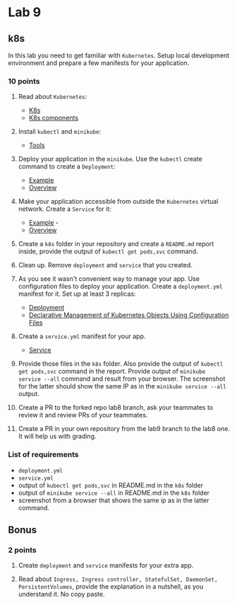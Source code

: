 # Lab 9

## k8s

In this lab you need to get familiar with `Kubernetes`. Setup local development environment and prepare a
few manifests for your application.

### 10 points

1. Read about `Kubernetes`:
    * [K8s](https://kubernetes.io/docs/concepts/overview/what-is-kubernetes/)
    * [K8s components](https://kubernetes.io/docs/concepts/overview/components/)

2. Install `kubectl` and `minikube`:
    * [Tools](https://kubernetes.io/docs/tasks/tools/)

3. Deploy your application in the `minikube`. Use the `kubectl` create command to create a `Deployment`:
    * [Example](https://kubernetes.io/docs/tutorials/hello-minikube/#create-a-deployment)
    * [Overview](https://kubernetes.io/docs/tutorials/kubernetes-basics/deploy-app/deploy-intro/)

4. Make your application accessible from outside the `Kubernetes` virtual network. Create a `Service` for it:
    * [Example](https://kubernetes.io/docs/tutorials/hello-minikube/#create-a-service) - 
    * [Overview](https://kubernetes.io/docs/tutorials/kubernetes-basics/expose/expose-intro/)

5. Create a `k8s` folder in your repository and create a `README.md` report inside, provide the output of
`kubectl get pods,svc` command.

6. Clean up. Remove `deployment` and `service` that you created.

7. As you see it wasn't convenient way to manage your app. Use configuration files to deploy your application. Create a `deployment.yml` manifest for it. Set up at least 3 replicas:
    * [Deployment](https://kubernetes.io/docs/concepts/workloads/controllers/deployment/)
    * [Declarative Management of Kubernetes Objects Using Configuration Files](https://kubernetes.io/docs/tasks/manage-kubernetes-objects/declarative-config/)

8. Create a `service.yml` manifest for your app.
    * [Service](https://kubernetes.io/docs/concepts/services-networking/service/)

9. Provide those files in the `k8s` folder. Also provide the output of `kubectl get pods,svc` command in
the report. Provide output of `minikube service --all` command and result from your browser. The screenshot for the latter should show the same IP as in the `minikube service --all` output.

10. Create a PR to the forked repo lab8 branch, ask your teammates to review it and review PRs of your teammates.

11. Create a PR in your own repository from the lab9 branch to the lab8 one. It will help us with grading.

### List of requirements

* `deployment.yml`
* `service.yml`
* output of `kubectl get pods,svc` in README.md in the `k8s` folder
* output of `minikube service --all` in README.md in the `k8s` folder
* screenshot from a browser that shows the same ip as in the latter command.

## Bonus

### 2 points

1. Create `deployment` and `service` manifests for your extra app.

2. Read about `Ingress, Ingress controller, StatefulSet, DaemonSet, PersistentVolumes`, provide the explanation in a nutshell, as you understand it. No copy paste.
